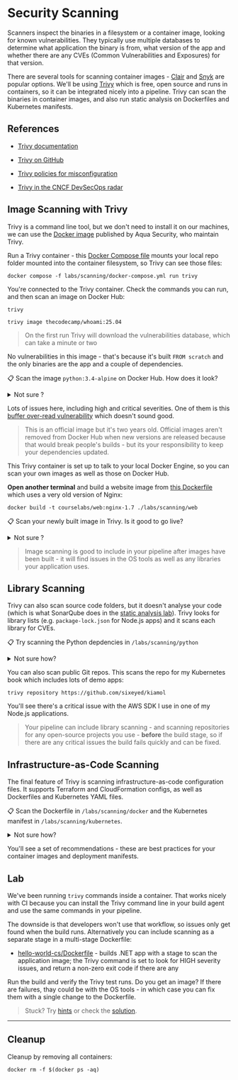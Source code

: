 # Security Scanning

Scanners inspect the binaries in a filesystem or a container image, looking for known vulnerabilities. They typically use multiple databases to determine what application the binary is from, what version of the app and whether there are any CVEs (Common Vulnerabilities and Exposures) for that version.

There are several tools for scanning container images - [Clair](https://quay.github.io/clair/) and [Snyk](https://snyk.io) are popular options. We'll be using [Trivy](https://aquasecurity.github.io/trivy/v0.21.1/) which is free, open source and runs in containers, so it can be integrated nicely into a pipeline. Trivy can scan the binaries in container images, and also run static analysis on Dockerfiles and Kubernetes manifests. 

## References

- [Trivy documentation](https://aquasecurity.github.io/trivy/v0.21.1/)

- [Trivy on GitHub](https://github.com/aquasecurity/trivy) 

- [Trivy policies for misconfiguration](https://aquasecurity.github.io/trivy/v0.21.1/misconfiguration/policy/builtin/)

- [Trivy in the CNCF DevSecOps radar](https://radar.cncf.io/2021-09-devsecops)

## Image Scanning with Trivy

Trivy is a command line tool, but we don't need to install it on our machines, we can use the [Docker image](https://hub.docker.com/r/aquasec/trivy) published by Aqua Security, who maintain Trivy.

Run a Trivy container - this [Docker Compose file](./docker-compose.yml) mounts your local repo folder mounted into the container filesystem, so Trivy can see those files:

```
docker compose -f labs/scanning/docker-compose.yml run trivy
```

You're connected to the Trivy container. Check the commands you can run, and then scan an image on Docker Hub:

```
trivy

trivy image thecodecamp/whoami:25.04
```

> On the first run Trivy will download the vulnerabilities database, which can take a minute or two

No vulnerabilities in this image - that's because it's built `FROM scratch` and the only binaries are the app and a couple of dependencies.

📋 Scan the image `python:3.4-alpine` on Docker Hub. How does it look?

<details>
  <summary>Not sure ?</summary>

Run: 

```
trivy image python:3.4-alpine
```

</details>

Lots of issues here, including high and critical severities. One of them is this [buffer over-read vulnerability](https://avd.aquasec.com/nvd/cve-2019-15903) which doesn't sound good.

> This is an official image but it's two years old. Official images aren't removed from Docker Hub when new versions are released because that would break people's builds - but its your responsibility to keep your dependencies updated.

This Trivy container is set up to talk to your local Docker Engine, so you can scan your own images as well as those on Docker Hub.

**Open another terminal** and build a website image from [this Dockerfile](./web/Dockerfile) which uses a very old version of Nginx:

```
docker build -t courselabs/web:nginx-1.7 ./labs/scanning/web
```

📋 Scan your newly built image in Trivy. Is it good to go live?

<details>
  <summary>Not sure ?</summary>

Trivy can use your local Docker Engine so it has access to your image cache:

```
trivy image courselabs/web:nginx-1.7
```

You'll see lots of errors - so many on my run that it scrolls past the terminal buffer.

Try this to just print critical issues:

```
trivy image -s CRITICAL courselabs/web:nginx-1.7
```

You'll see 40+ critical errors...

</details>

> Image scanning is good to include in your pipeline after images have been built - it will find issues in the OS tools as well as any libraries your application uses.

## Library Scanning

Trivy can also scan source code folders, but it doesn't analyse your code (which is what SonarQube does in the [static analysis lab](/labs/static-analysis/README.md)). Trivy looks for library lists (e.g. `package-lock.json` for Node.js apps) and it scans each library for CVEs.

📋 Try scanning the Python depdencies in `/labs/scanning/python`

<details>
  <summary>Not sure how?</summary>

```
trivy filesystem /labs/scanning/python/
```

Lots again. The options are consistent for different types of scan, so you can limit to critical issues:

```
trivy filesystem -s CRITICAL /labs/scanning/python/
```

</details>

You can also scan public Git repos. This scans the repo for my Kubernetes book which includes lots of demo apps:

```
trivy repository https://github.com/sixeyed/kiamol
```

You'll see there's a critical issue with the AWS SDK I use in one of my Node.js applications. 

> Your pipeline can include library scanning - and scanning repositories for any open-source projects you use - **before** the build stage, so if there are any critical issues the build fails quickly and can be fixed.

## Infrastructure-as-Code Scanning

The final feature of Trivy is scanning infrastructure-as-code configuration files. It supports Terraform and CloudFormation configs, as well as Dockerfiles and Kubernetes YAML files.

📋 Scan the Dockerfile in `/labs/scanning/docker` and the Kubernetes manifest in `/labs/scanning/kubernetes`.

<details>
  <summary>Not sure how?</summary>

The `config` command looks for misconfigurations:

```
trivy config /labs/scanning/docker

trivy config /labs/scanning/kubernetes
```

</details>

You'll see a set of recommendations - these are best practices for your container images and deployment manifests.

## Lab

We've been running `trivy` commands inside a container. That works nicely with CI because you can install the Trivy command line in your build agent and use the same commands in your pipeline.

The downside is that developers won't use that workflow, so issues only get found when the build runs. Alternatively you can include scanning as a separate stage in a multi-stage Dockerfile:

- [hello-world-cs/Dockerfile](./hello-world-cs/Dockerfile) - builds .NET app with a stage to scan the application image; the Trivy command is set to look for HIGH severity issues, and return a non-zero exit code if there are any

Run the build and verify the Trivy test runs. Do you get an image? If there are failures, thay could be with the OS tools - in which case you can fix them with a single change to the Dockerfile.

> Stuck? Try [hints](hints.md) or check the [solution](solution.md).

___

## Cleanup

Cleanup by removing all containers:

```
docker rm -f $(docker ps -aq)
```
